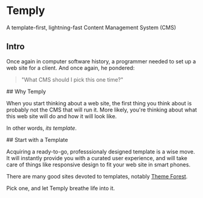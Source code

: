 # Temply

A template-first, lightning-fast Content Management System (CMS)

## Intro

Once again in computer software history, a programmer needed to set up a web site for a client. And once again, he pondered:

> "What CMS should I pick this one time?"

## Why Temply

When you start thinking about a web site, the first thing you think about is probably not the CMS that will run it. More likely, you're thinking about what this web site will do and how it will look like.

In other words, *its template*.


## Start with a Template

Acquiring a ready-to-go, professsionaly designed template is a wise move. It will instantly provide you with a curated user experience, and will take care of things like responsive design to fit your web site in smart phones. 

There are many good sites devoted to templates, notably [Theme Forest](http://themeforest.net/).

Pick one, and let Temply breathe life into it.
